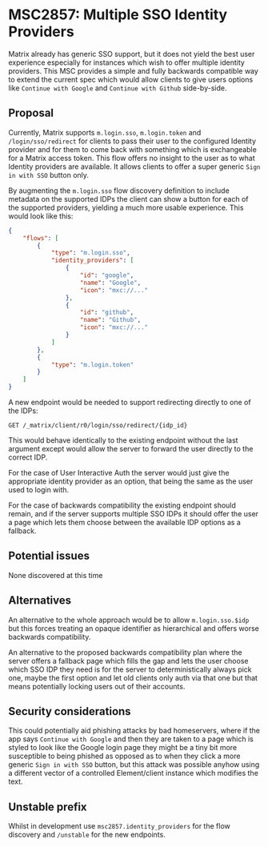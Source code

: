 # MSC2857: Multiple SSO Identity Providers

Matrix already has generic SSO support, but it does not yield the best user experience especially for
instances which wish to offer multiple identity providers. This MSC provides a simple and fully
backwards compatible way to extend the current spec which would allow clients to give users options
like `Continue with Google` and `Continue with Github` side-by-side.


## Proposal

Currently, Matrix supports `m.login.sso`, `m.login.token` and `/login/sso/redirect` for clients to
pass their user to the configured Identity provider and for them to come back with something which
is exchangeable for a Matrix access token. This flow offers no insight to the user as to what
Identity providers are available. It allows clients to offer a super generic `Sign in with SSO`
button only.

By augmenting the `m.login.sso` flow discovery definition to include metadata on the supported IDPs
the client can show a button for each of the supported providers, yielding a much more usable
experience. This would look like this:

```json
{
    "flows": [
        {
            "type": "m.login.sso",
            "identity_providers": [
                {
                    "id": "google",
                    "name": "Google",
                    "icon": "mxc://..."
                },
                {
                    "id": "github",
                    "name": "Github",
                    "icon": "mxc://..."
                }
            ]
        },
        {
            "type": "m.login.token"
        }
    ]
}
```

A new endpoint would be needed to support redirecting directly to one of the IDPs:

`GET /_matrix/client/r0/login/sso/redirect/{idp_id}`

This would behave identically to the existing endpoint without the last argument
except would allow the server to forward the user directly to the correct IDP.

For the case of User Interactive Auth the server would just give the appropriate
identity provider as an option, that being the same as the user used to login with.

For the case of backwards compatibility the existing endpoint should remain,
and if the server supports multiple SSO IDPs it should offer the user a page
which lets them choose between the available IDP options as a fallback.


## Potential issues

None discovered at this time


## Alternatives

An alternative to the whole approach would be to allow `m.login.sso.$idp` but this forces
treating an opaque identifier as hierarchical and offers worse backwards compatibility.

An alternative to the proposed backwards compatibility plan where the server offers a
fallback page which fills the gap and lets the user choose which SSO IDP they need is
for the server to deterministically always pick one, maybe the first option and let
old clients only auth via that one but that means potentially locking users out of their
accounts.


## Security considerations

This could potentially aid phishing attacks by bad homeservers, where if the app says
`Continue with Google` and then they are taken to a page which is styled to look like
the Google login page they might be a tiny bit more susceptible to being phished as opposed
as to when they click a more generic `Sign in with SSO` button, but this attack was possible
anyhow using a different vector of a controlled Element/client instance which modifies
the text.


## Unstable prefix

Whilst in development use `msc2857.identity_providers` for the flow discovery and `/unstable`
for the new endpoints.

